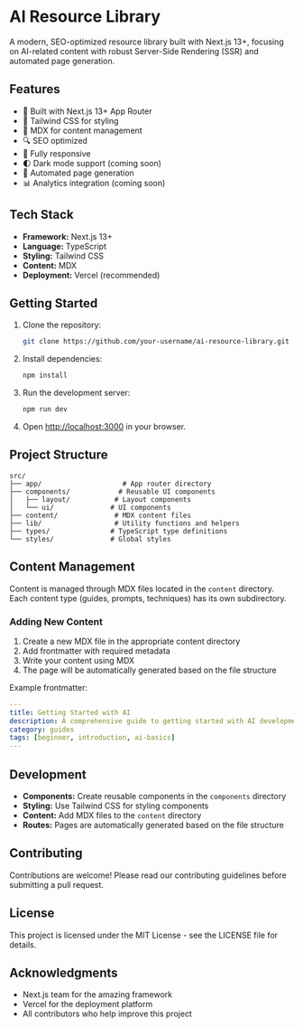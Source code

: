 # AI Resource Library

A modern, SEO-optimized resource library built with Next.js 13+, focusing on AI-related content with robust Server-Side Rendering (SSR) and automated page generation.

## Features

- 🚀 Built with Next.js 13+ App Router
- 💨 Tailwind CSS for styling
- 📝 MDX for content management
- 🔍 SEO optimized
- 📱 Fully responsive
- 🌓 Dark mode support (coming soon)
- 🔄 Automated page generation
- 📊 Analytics integration (coming soon)

## Tech Stack

- **Framework:** Next.js 13+
- **Language:** TypeScript
- **Styling:** Tailwind CSS
- **Content:** MDX
- **Deployment:** Vercel (recommended)

## Getting Started

1. Clone the repository:
   ```bash
   git clone https://github.com/your-username/ai-resource-library.git
   ```

2. Install dependencies:
   ```bash
   npm install
   ```

3. Run the development server:
   ```bash
   npm run dev
   ```

4. Open [http://localhost:3000](http://localhost:3000) in your browser.

## Project Structure

```
src/
├── app/                    # App router directory
├── components/            # Reusable UI components
│   ├── layout/           # Layout components
│   └── ui/              # UI components
├── content/              # MDX content files
├── lib/                  # Utility functions and helpers
├── types/               # TypeScript type definitions
└── styles/              # Global styles
```

## Content Management

Content is managed through MDX files located in the `content` directory. Each content type (guides, prompts, techniques) has its own subdirectory.

### Adding New Content

1. Create a new MDX file in the appropriate content directory
2. Add frontmatter with required metadata
3. Write your content using MDX
4. The page will be automatically generated based on the file structure

Example frontmatter:
```yaml
---
title: Getting Started with AI
description: A comprehensive guide to getting started with AI development
category: guides
tags: [beginner, introduction, ai-basics]
---
```

## Development

- **Components:** Create reusable components in the `components` directory
- **Styling:** Use Tailwind CSS for styling components
- **Content:** Add MDX files to the `content` directory
- **Routes:** Pages are automatically generated based on the file structure

## Contributing

Contributions are welcome! Please read our contributing guidelines before submitting a pull request.

## License

This project is licensed under the MIT License - see the LICENSE file for details.

## Acknowledgments

- Next.js team for the amazing framework
- Vercel for the deployment platform
- All contributors who help improve this project
